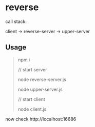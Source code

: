 # reverse

call stack:

client -> reverse-server -> upper-server

## Usage

> npm i
>
> // start server
>
> node reverse-server.js
>
> node upper-server.js
>
> // start client
>
> node client.js

now check http://localhost:16686
